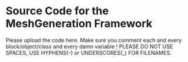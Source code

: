 # Source Code for the MeshGeneration Framework
Please upload the code here.
Make sure you comment each and every block/object/class and every damn variable !
PLEASE DO NOT USE SPACES, USE HYPHENS(-) or UNDERSCORES(_) FOR FILENAMES.
